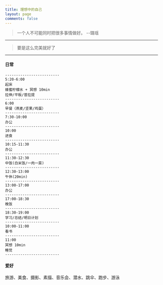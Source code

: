 ```yaml
---
title: 理想中的自己
layout: page
comments: false
---
```


> 一个人不可能同时把很多事情做好。 --璐瑶

---

> 要是这么完美就好了

---

#### 日常
```
-------------------------
5:20-6:00
起床
蜂蜜柠檬水 + 冥想 10min
拉伸/平板/普拉提
-------------------------
6:00
早餐（燕麦/坚果/鸡蛋）
-------------------------
7:30-10:00
办公
-------------------------
10:00
进食
-------------------------
10:15-11:30
办公
-------------------------
11:30-12:30
中饭(白米饭/一肉一菜)
-------------------------
12:30-13:00
午休(20min)
-------------------------
13:00-17:00
办公
-------------------------
17:00-18:30
晚饭
-------------------------
18:30-19:00
学习/总结/明日计划
-------------------------
10:00-11:00
看书
-------------------------
11:00
冥想 10min
睡觉
-------------------------

```

#### 爱好
旅游、美食、摄影、素描、音乐会、潜水、跳伞、跑步、游泳
